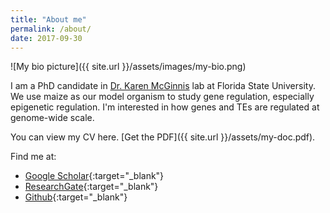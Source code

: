 ```yaml
---
title: "About me"
permalink: /about/
date: 2017-09-30
---
```


![My bio picture]({{ site.url }}/assets/images/my-bio.png)

I am a PhD candidate in [Dr. Karen McGinnis][1] lab at Florida State University. We use maize as our model organism to study gene regulation, especially epigenetic regulation. I'm interested in how genes and TEs are regulated at genome-wide scale.

You can view my CV here. [Get the PDF]({{ site.url }}/assets/my-doc.pdf).

Find me at:
  + [Google Scholar][2]{:target="_blank"}
  + [ResearchGate][3]{:target="_blank"}
  + [Github][4]{:target="_blank"}




[1]:http://www.bio.fsu.edu/faculty.php?faculty-id=mcginnis
[2]:https://scholar.google.com/citations?user=WLWSBOIAAAAJ&hl=en
[3]:https://www.researchgate.net/profile/Ji_Huang4
[4]:https://github.com/timedreamer
